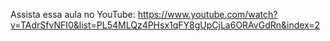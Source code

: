 Assista essa aula no YouTube: https://www.youtube.com/watch?v=TAdrSfvNFI0&list=PL54MLQz4PHsx1qFY8gUpCjLa6ORAvGdRn&index=2